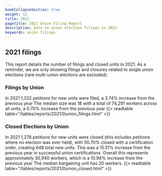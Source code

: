 ```yaml
---
bookCollapseSection: true
weight: 12
title: 2021
pagetitle: 2021 Union Filing Report
description: Data on union election filings in 2021
keywords: union filings
---
```


## 2021 filings

This report details the number of filings and closed units in 2021. As a reminder, we are only showing filings and closures related to single union elections (rare multi-union elections are excluded).

### Filings by Union
In 2021 1,332 petitions for new units were filed, a 3.74% increase from the previous year The median size was 18 with a total of 74,291 workers across all units, a 0.70% increase from the previous year
{{< readtable table="/tables/reports/2021/0union_filings.html" >}}

### Closed Elections by Union
In 2021 1,278 petitions for new units were closed (this includes petitions where no election was ever held), with 50.70% closed with a certification order, creating 648 total new units. This was a 15.51% increase from the previous year in successful union certifications. Overall this represents approximately 30,940 workers, which is a 10.94% increase from the previous year The median bargaining unit has 20 workers.
{{< readtable table="/tables/reports/2021/0union_closed.html" >}}
